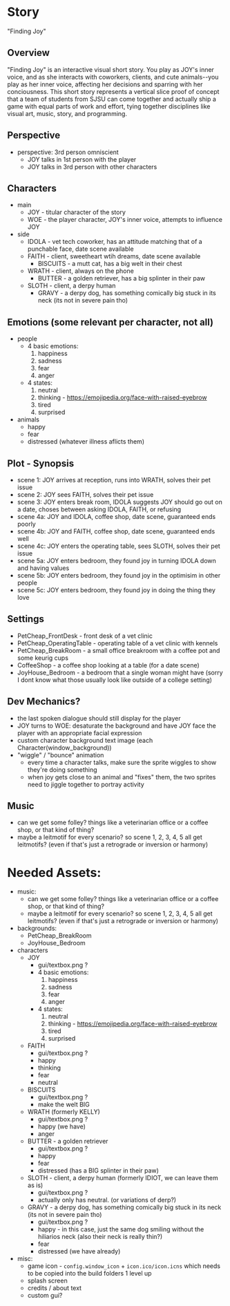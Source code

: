 # Story
"Finding Joy"


## Overview
"Finding Joy" is an interactive visual short story. You play as JOY's inner voice, and as she interacts with coworkers, clients, and cute animals--you play as her inner voice, affecting her decisions and sparring with her conciousness. This short story represents a vertical slice proof of concept that a team of students from SJSU can come together and actually ship a game with equal parts of work and effort, tying together disciplines like visual art, music, story, and programming.


## Perspective
- perspective: 3rd person omniscient
    - JOY talks in 1st person with the player
    - JOY talks in 3rd person with other characters


## Characters
- main
    - JOY - titular character of the story
    - WOE - the player character, JOY's inner voice, attempts to influence JOY
- side
    - IDOLA - vet tech coworker, has an attitude matching that of a punchable face, date scene available
    - FAITH - client, sweetheart wtih dreams, date scene available
        - BISCUITS - a mutt cat, has a big welt in their chest
    - WRATH - client, always on the phone
        - BUTTER - a golden retriever, has a big splinter in their paw
    - SLOTH - client, a derpy human
        - GRAVY - a derpy dog, has something comically big stuck in its neck (its not in severe pain tho)


## Emotions (some relevant per character, not all)
- people
    - 4 basic emotions:
        1. happiness
        2. sadness
        3. fear
        4. anger
    - 4 states:
        1. neutral
        2. thinking - https://emojipedia.org/face-with-raised-eyebrow
        3. tired
        4. surprised
- animals
    - happy
    - fear
    - distressed (whatever illness aflicts them)


## Plot - Synopsis
- scene 1: JOY arrives at reception, runs into WRATH, solves their pet issue
- scene 2: JOY sees FAITH, solves their pet issue
- scene 3: JOY enters break room, IDOLA suggests JOY should go out on a date, choses between asking IDOLA, FAITH, or refusing
- scene 4a: JOY and IDOLA, coffee shop, date scene, guaranteed ends poorly
- scene 4b: JOY and FAITH, coffee shop, date scene, guaranteed ends well
- scene 4c: JOY enters the operating table, sees SLOTH, solves their pet issue
- scene 5a: JOY enters bedroom, they found joy in turning IDOLA down and having values
- scene 5b: JOY enters bedroom, they found joy in the optimisim in other people
- scene 5c: JOY enters bedroom, they found joy in doing the thing they love


## Settings
- PetCheap_FrontDesk - front desk of a vet clinic
- PetCheap_OperatingTable - operating table of a vet clinic with kennels
- PetCheap_BreakRoom - a small office breakroom with a coffee pot and some keurig cups
- CoffeeShop - a coffee shop looking at a table (for a date scene)
- JoyHouse_Bedroom - a bedroom that a single woman might have (sorry I dont know what those usually look like outside of a college setting)


## Dev Mechanics?
- the last spoken dialogue should still display for the player
- JOY turns to WOE: desaturate the background and have JOY face the player with an appropriate facial expression
- custom character background text image (each Character(window_background))
- "wiggle" / "bounce" animation
    - every time a character talks, make sure the sprite wiggles to show they're doing something
    - when joy gets close to an animal and "fixes" them, the two sprites need to jiggle together to portray activity


## Music
- can we get some folley? things like a veterinarian office or a coffee shop, or that kind of thing?
- maybe a leitmotif for every scenario? so scene 1, 2, 3, 4, 5 all get leitmotifs? (even if that's just a retrograde or inversion or harmony)


# Needed Assets:
- music:
    - can we get some folley? things like a veterinarian office or a coffee shop, or that kind of thing?
    - maybe a leitmotif for every scenario? so scene 1, 2, 3, 4, 5 all get leitmotifs? (even if that's just a retrograde or inversion or harmony)
- backgrounds:
    - PetCheap_BreakRoom
    - JoyHouse_Bedroom
- characters
    - JOY
        - gui/textbox.png ?
        - 4 basic emotions:
            1. happiness
            2. sadness
            3. fear
            4. anger
        - 4 states:
            1. neutral
            2. thinking - https://emojipedia.org/face-with-raised-eyebrow
            3. tired
            4. surprised
    - FAITH
        - gui/textbox.png ?
        - happy
        - thinking
        - fear
        - neutral
    - BISCUITS
        - gui/textbox.png ?
        - make the welt BIG
    - WRATH (formerly KELLY)
        - gui/textbox.png ?
        - happy (we have)
        - anger
    - BUTTER - a golden retriever
        - gui/textbox.png ?
        - happy
        - fear
        - distressed (has a BIG splinter in their paw)
    - SLOTH - client, a derpy human (formerly IDIOT, we can leave them as is)
        - gui/textbox.png ?
        - actually only has neutral. (or variations of derp?)
    - GRAVY - a derpy dog, has something comically big stuck in its neck (its not in severe pain tho)
        - gui/textbox.png ?
        - happy - in this case, just the same dog smiling without the hiliarios neck (also their neck is really thin?)
        - fear
        - distressed (we have already)
- misc:
    - game icon - `config.window_icon` + `icon.ico/icon.icns` which needs to be copied into the build folders 1 level up
    - splash screen
    - credits / about text
    - custom gui?

